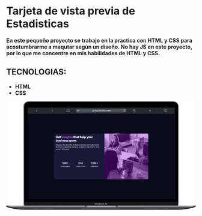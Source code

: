 # Tarjeta de vista previa de Estadisticas

**En este pequeño proyecto se trabajo en la practica con HTML y CSS para acostumbrarme a maqutar según un diseño. No hay JS en este proyecto, por lo que me concentre en mis habilidades de HTML y CSS.**

## TECNOLOGIAS:
- **HTML**
- **CSS**

![](./images/tarjeta-vista-previa-estadisticas.png)